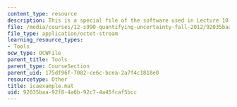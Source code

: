 ```yaml
---
content_type: resource
description: This is a special file of the software used in Lecture 10.
file: /media/courses/12-s990-quantifying-uncertainty-fall-2012/92035baa92f84a6b92c74a45fcaf5bcc_icaexample.mat
file_type: application/octet-stream
learning_resource_types:
- Tools
ocw_type: OCWFile
parent_title: Tools
parent_type: CourseSection
parent_uid: 175df96f-7082-ce6c-bcea-2a7f4c1818e0
resourcetype: Other
title: icaexample.mat
uid: 92035baa-92f8-4a6b-92c7-4a45fcaf5bcc
---
```

